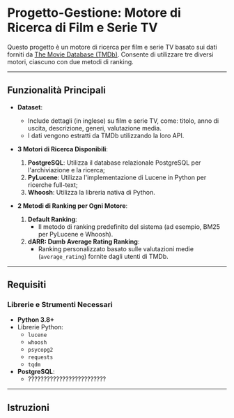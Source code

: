 # **Progetto-Gestione: Motore di Ricerca di Film e Serie TV**

Questo progetto è un motore di ricerca per film e serie TV basato sui dati forniti da [The Movie Database (TMDb)](https://www.themoviedb.org/). Consente di utilizzare tre diversi motori, ciascuno con due metodi di ranking.

---

## **Funzionalità Principali**

- **Dataset**: 
  - Include dettagli (in inglese) su film e serie TV, come: titolo, anno di uscita, descrizione, generi, valutazione media.
  - I dati vengono estratti da TMDb utilizzando la loro API.

- **3 Motori di Ricerca Disponibili**:
  1. **PostgreSQL**: Utilizza il database relazionale PostgreSQL per l'archiviazione e la ricerca;
  2. **PyLucene**: Utilizza l'implementazione di Lucene in Python per ricerche full-text;
  3. **Whoosh**: Utilizza la libreria nativa di Python.

- **2 Metodi di Ranking per Ogni Motore**:
  1. **Default Ranking**:
     - Il metodo di ranking predefinito del sistema (ad esempio, BM25 per PyLucene e Whoosh).
  2. **dARR: Dumb Average Rating Ranking**:
     - Ranking personalizzato basato sulle valutazioni medie (`average_rating`) fornite dagli utenti di TMDb.

---

## **Requisiti**

### **Librerie e Strumenti Necessari**
- **Python 3.8+**
- Librerie Python:
  - `lucene`
  - `whoosh`
  - `psycopg2`
  - `requests`
  - `tqdm`
- **PostgreSQL**:
  - ?????????????????????????

---

## **Istruzioni**
